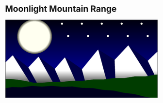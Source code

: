 <h1> Moonlight Mountain Range </h1>
<img src = "https://raw.githubusercontent.com/ThomasHsu512/Moonlight-Mountain-Range/master/photo%20MMR.png" >
